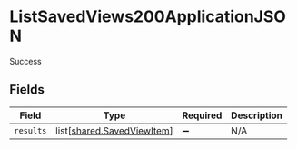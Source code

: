 # ListSavedViews200ApplicationJSON

Success


## Fields

| Field                                                                  | Type                                                                   | Required                                                               | Description                                                            |
| ---------------------------------------------------------------------- | ---------------------------------------------------------------------- | ---------------------------------------------------------------------- | ---------------------------------------------------------------------- |
| `results`                                                              | list[[shared.SavedViewItem](undefined/models/shared/savedviewitem.md)] | :heavy_minus_sign:                                                     | N/A                                                                    |